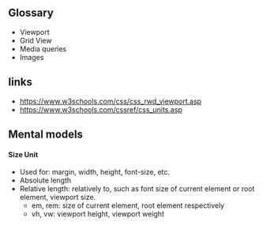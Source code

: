 ## Glossary
* Viewport
* Grid View
* Media queries
* Images

## links
* https://www.w3schools.com/css/css_rwd_viewport.asp
* https://www.w3schools.com/cssref/css_units.asp

## Mental models

#### Size Unit
* Used for: margin, width, height, font-size, etc.
* Absolute length
* Relative length: relatively to, such as font size of current element or root element, viewport size.
  + em, rem: size of current element, root element respectively
  + vh, vw: viewport height, viewport weight
